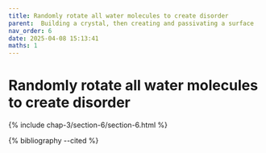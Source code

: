 ```yaml
---
title: Randomly rotate all water molecules to create disorder
parent:  Building a crystal, then creating and passivating a surface
nav_order: 6
date: 2025-04-08 15:13:41
maths: 1
---
```


# Randomly rotate all water molecules to create disorder

{% include chap-3/section-6/section-6.html %}

{% bibliography --cited %}
